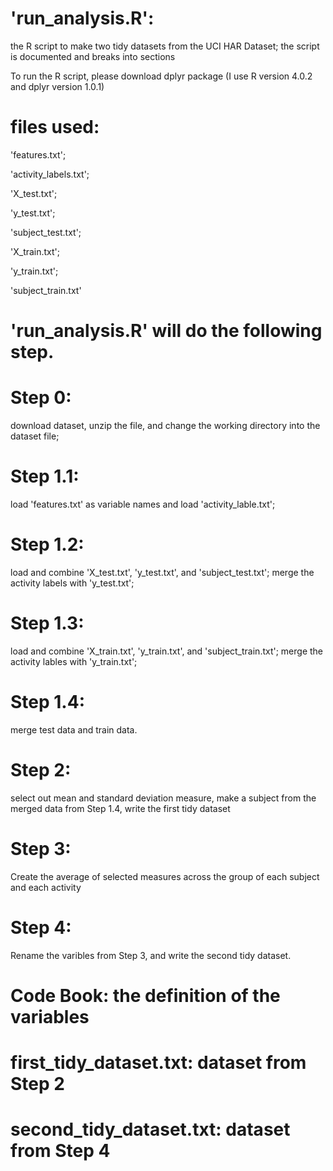 # 'run_analysis.R': 
the R script to make two tidy datasets from the UCI HAR Dataset; the script is documented and breaks into sections

To run the R script, please download dplyr package (I use R version 4.0.2 and dplyr version 1.0.1)

# files used: 
'features.txt'; 

'activity_labels.txt';

'X_test.txt'; 

'y_test.txt'; 

'subject_test.txt'; 

'X_train.txt'; 

'y_train.txt'; 

'subject_train.txt'

# 'run_analysis.R' will do the following step.

# Step 0: 

download dataset, unzip the file, and change the working directory into the dataset file;

# Step 1.1: 
load 'features.txt' as variable names and load 'activity_lable.txt';
# Step 1.2: 
load and combine 'X_test.txt', 'y_test.txt', and 'subject_test.txt'; merge the activity labels with 'y_test.txt';
# Step 1.3: 
load and combine 'X_train.txt', 'y_train.txt', and 'subject_train.txt'; merge the activity lables with 'y_train.txt';
# Step 1.4: 
merge test data and train data. 

# Step 2: 
select out mean and standard deviation measure, make a subject from the merged data from Step 1.4, write the first tidy dataset

# Step 3: 
Create the average of selected measures across the group of each subject and each activity

# Step 4: 
Rename the varibles from Step 3, and write the second tidy dataset. 

# Code Book: the definition of the variables
# first_tidy_dataset.txt: dataset from Step 2
# second_tidy_dataset.txt: dataset from Step 4